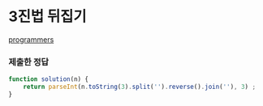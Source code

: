 # 3진법 뒤집기

[programmers](https://programmers.co.kr/learn/courses/30/lessons/12932)

### 제출한 정답
```js
function solution(n) {
    return parseInt(n.toString(3).split('').reverse().join(''), 3) ;
}
```